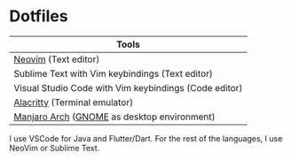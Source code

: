 # Dotfiles

| Tools						         |
|--------------------------------------------------------|
| [Neovim][] (Text editor)				 |
| Sublime Text with Vim keybindings (Text editor)	 |
| Visual Studio Code with Vim keybindings (Code editor)  |
| [Alacritty][] (Terminal emulator)		         |
| [Manjaro Arch][] ([GNOME][] as desktop environment)    |

I use VSCode for Java and Flutter/Dart. For the rest of the languages, I use NeoVim or 
Sublime Text.

[i3]: https://i3wm.org/
[Alacritty]: https://alacritty.org/
[Manjaro Arch]: https://manjaro.org/
[GNOME]: https://www.gnome.org/
[Ripgrep]: https://github.com/BurntSushi/ripgrep
[Neovim]: https://neovim.io/
